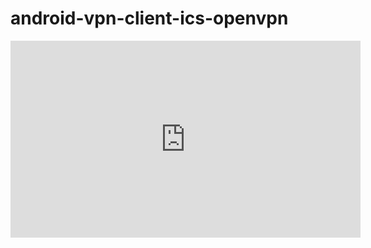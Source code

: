# android-vpn-client-ics-openvpn
<iframe width="560" height="315" src="https://www.youtube.com/watch?v=1ms4mxEw378" frameborder="0" allow="autoplay; encrypted-media" allowfullscreen></iframe>
